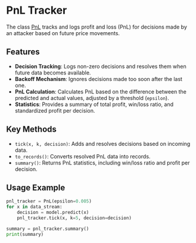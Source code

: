 # PnL Tracker

The class [PnL](https://github.com/microprediction/endersgame/blob/main/endersgame/accounting/pnl.py) tracks and logs profit and loss (PnL) for decisions made by an attacker based on future price movements.

## Features
- **Decision Tracking**: Logs non-zero decisions and resolves them when future data becomes available.
- **Backoff Mechanism**: Ignores decisions made too soon after the last one.
- **PnL Calculation**: Calculates PnL based on the difference between the predicted and actual values, adjusted by a threshold (`epsilon`).
- **Statistics**: Provides a summary of total profit, win/loss ratio, and standardized profit per decision.

## Key Methods
- `tick(x, k, decision)`: Adds and resolves decisions based on incoming data.
- `to_records()`: Converts resolved PnL data into records.
- `summary()`: Returns PnL statistics, including win/loss ratio and profit per decision.

## Usage Example
```python
pnl_tracker = PnL(epsilon=0.005)
for x in data_stream:
    decision = model.predict(x)
    pnl_tracker.tick(x, k=5, decision=decision)

summary = pnl_tracker.summary()
print(summary)

